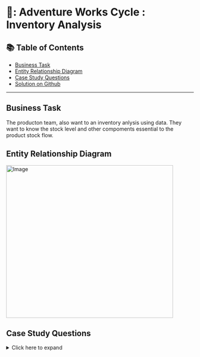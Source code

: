 # 🧰: Adventure Works Cycle : Inventory Analysis


## 📚 Table of Contents
- [Business Task](#business-task)
- [Entity Relationship Diagram](#entity-relationship-diagram)
- [Case Study Questions](#case-study-questions)
- [Solution on Github](https://github.com/coumbacoulibaly/AdventureWorksCycles/blob/master/Manufacturing%20Analysis/Solution.md)


***

## Business Task
The producton team, also want to an inventory anlysis using data. They want to know the stock level and other compoments essential to the product stock flow.

## Entity Relationship Diagram
<img src="https://user-images.githubusercontent.com/119062221/213443215-0d6b02cc-ed0d-4d2c-bbeb-1733b067b9cd.jpg" alt="Image" width="448" height="410" >


## Case Study Questions
<details>
<summary>
Click here to expand  
</summary>

1. 
2. 
3. 
4. 
5. 
6. 
7. 

<!--- 
Inventory turnover: The number of times inventory is sold and replaced over a given period.

Stockout rate: The percentage of time when a product is out of stock.

Safety stock level: The extra amount of inventory kept on hand to prevent stockouts.

Gross margin return on investment (GMROI): A measure of the efficiency of inventory management in generating profits.

Carrying cost of inventory: The cost of storing and maintaining inventory over a given period.

Days of supply: The number of days that inventory will last at the current rate of consumption.

Order lead time: The time it takes to receive a product after placing an order.

Fill rate: The percentage of customer orders that are fulfilled on time and in full.

Backorder rate: The percentage of customer orders that cannot be fulfilled on time.

Slow-moving inventory: The inventory items that have not been sold in a specific period.

Shrinkage: The difference between recorded inventory and actual physical inventory.

Gross Margin %: Net sales - cost of goods sold / Net sales.

Stock to Sales Ratio: the ratio of inventory to the sales for a given period.

Inventory Accuracy Rate: The percentage of inventory records that match the physical inventory.

Gross Margin $: Net sales - cost of goods sold.
-->
</details>


 
